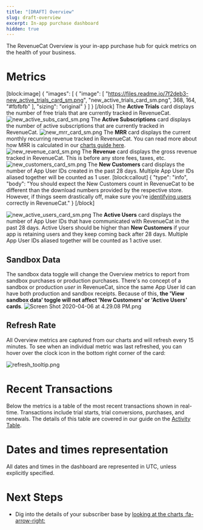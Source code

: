 ```yaml
---
title: "[DRAFT] Overview"
slug: draft-overview
excerpt: In-app purchase dashboard
hidden: true
---
```

The RevenueCat Overview is your in-app purchase hub for quick metrics on the health of your business. 

# Metrics
[block:image]
{
  "images": [
    {
      "image": [
        "https://files.readme.io/7f2deb3-new_active_trials_card_sm.png",
        "new_active_trials_card_sm.png",
        368,
        164,
        "#fbfbfb"
      ],
      "sizing": "original"
    }
  ]
}
[/block]
The **Active Trials** card displays the number of free trials that are currently tracked in RevenueCat.
![](https://files.readme.io/bcb1f4d-new_active_subs_card_sm.png "new_active_subs_card_sm.png")
The **Active Subscriptions** card displays the number of active subscriptions that are currently tracked in RevenueCat.
![](https://files.readme.io/19265f0-new_mrr_card_sm.png "new_mrr_card_sm.png")
The **MRR** card displays the current monthly recurring revenue tracked in RevenueCat. You can read more about how MRR is calculated in our [charts guide here](doc:charts#monthly-recurring-revenue-mrr).
![](https://files.readme.io/81c5f2b-new_revenue_card_sm.png "new_revenue_card_sm.png")
The **Revenue** card displays the gross revenue tracked in RevenueCat. This is before any store fees, taxes, etc.
![](https://files.readme.io/2d46486-new_customers_card_sm.png "new_customers_card_sm.png")
The **New Customers** card displays the number of App User IDs created in the past 28 days. Multiple App User IDs aliased together will be counted as 1 user.
[block:callout]
{
  "type": "info",
  "body": "You should expect the New Customers count in RevenueCat to be different than the download numbers provided by the respective store. However, if things seem drastically off, make sure you're [identifying users](doc:user-ids) correctly in RevenueCat."
}
[/block]

![](https://files.readme.io/dec6885-new_active_users_card_sm.png "new_active_users_card_sm.png")
The **Active Users** card displays the number of App User IDs that have communicated with RevenueCat in the past 28 days. Active Users should be higher than **New Customers** if your app is retaining users and they keep coming back after 28 days. Multiple App User IDs aliased together will be counted as 1 active user.

## Sandbox Data
The sandbox data toggle will change the Overview metrics to report from sandbox purchases or production purchases. There's no concept of a sandbox or production *user* in RevenueCat, since the same App User Id can have both production and sandbox receipts. Because of this, **the 'View sandbox data' toggle will not affect 'New Customers' or 'Active Users' cards**. 
![](https://files.readme.io/ef2a134-Screen_Shot_2020-04-06_at_4.29.08_PM.png "Screen Shot 2020-04-06 at 4.29.08 PM.png")

## Refresh Rate
All Overview metrics are captured from our charts and will refresh every 15 minutes. To see when an individual metric was last refreshed, you can hover over the clock icon in the bottom right corner of the card:


![](https://files.readme.io/e14b7aa-refresh_tooltip.png "refresh_tooltip.png")
# Recent Transactions
Below the metrics is a table of the most recent transactions shown in real-time. Transactions include trial starts, trial conversions, purchases, and renewals. The details of this table are covered in our guide on the [Activity Table](doc:activity).

# Dates and times representation
All dates and times in the dashboard are represented in UTC, unless explicitly specified.

# Next Steps
* Dig into the details of your subscriber base by [looking at the charts :fa-arrow-right:](doc:charts)